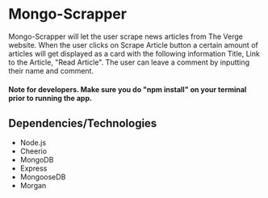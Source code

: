 # Mongo-Scrapper

Mongo-Scrapper will let the user scrape news articles from The Verge website. When the user clicks on Scrape Article button a certain amount of articles will get displayed as a card with the following information Title, Link to the Article, "Read Article". The user can leave a comment by inputting their name and comment. 

#### Note for developers. Make sure you do "npm install" on your terminal prior to running the app. 

## Dependencies/Technologies

* Node.js
* Cheerio
* MongoDB
* Express
* MongooseDB 
* Morgan

